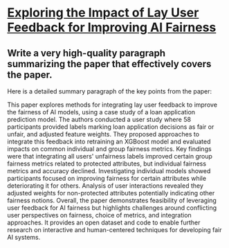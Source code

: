 # [Exploring the Impact of Lay User Feedback for Improving AI Fairness](https://arxiv.org/abs/2312.08064)

## Write a very high-quality paragraph summarizing the paper that effectively covers the paper.

 Here is a detailed summary paragraph of the key points from the paper:

This paper explores methods for integrating lay user feedback to improve the fairness of AI models, using a case study of a loan application prediction model. The authors conducted a user study where 58 participants provided labels marking loan application decisions as fair or unfair, and adjusted feature weights. They proposed approaches to integrate this feedback into retraining an XGBoost model and evaluated impacts on common individual and group fairness metrics. Key findings were that integrating all users' unfairness labels improved certain group fairness metrics related to protected attributes, but individual fairness metrics and accuracy declined. Investigating individual models showed participants focused on improving fairness for certain attributes while deteriorating it for others. Analysis of user interactions revealed they adjusted weights for non-protected attributes potentially indicating other fairness notions. Overall, the paper demonstrates feasibility of leveraging user feedback for AI fairness but highlights challenges around conflicting user perspectives on fairness, choice of metrics, and integration approaches. It provides an open dataset and code to enable further research on interactive and human-centered techniques for developing fair AI systems.

